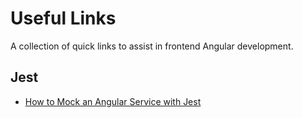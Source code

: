 # Useful Links

A collection of quick links to assist in frontend Angular development.

## Jest

- [How to Mock an Angular Service with Jest](https://medium.com/@henriquecustodia/how-to-mock-an-angular-service-with-jest-492be5a6b119)
